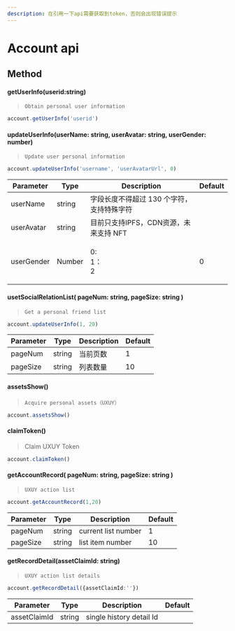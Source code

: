 ```yaml
---
description: 在引用一下api需要获取到token，否则会出现错误提示
---
```


# Account api

## &#x20;Method

#### getUserInfo(userid:string)

> ```
> Obtain personal user information
> ```

```typescript
account.getUserInfo('userid')
```

####

#### updateUserInfo(userName: string, userAvatar: string, userGender: number)

> ```
> Update user personal information
> ```

```typescript
account.updateUserInfo('username', 'userAvatarUrl', 0)
```

| **Parameter** | **Type** | **Description**          | **Default** |
| ------------- | -------- | ------------------------ | ----------- |
| userName      | string   | 字段长度不得超过 130 个字符，支持特殊字符  |             |
| userAvatar    | string   | 目前只支持IPFS，CDN资源，未来支持 NFT |             |
| userGender    | Number   | <p>0: <br>1：<br>2</p>    | 0           |

####

#### usetSocialRelationList( pageNum: string, pageSize: string )

> ```
> Get a personal friend list
> ```

```typescript
account.updateUserInfo(1, 20)
```

| **Parameter** | **Type** | **Description** | **Default** |
| ------------- | -------- | --------------- | ----------- |
| pageNum       | string   | 当前页数            | 1           |
| pageSize      | string   | 列表数量            | 10          |

####

#### assetsShow()

> ```
> Acquire personal assets（UXUY）
> ```

```typescript
account.assetsShow()
```

####

#### claimToken()

> Claim UXUY Token

```typescript
account.claimToken()
```



#### getAccountRecord( pageNum: string,  pageSize: string  )

> ```
> UXUY action list
> ```

```typescript
account.getAccountRecord(1,20)
```

| **Parameter** | **Type** | **Description**     | **Default** |
| ------------- | -------- | ------------------- | ----------- |
| pageNum       | string   | current list number | 1           |
| pageSize      | string   | list item number    | 10          |



#### getRecordDetail(assetClaimId: string)

> ```
> UXUY action list details
> ```

```typescript
account.getRecordDetail({assetClaimId:''})
```

| **Parameter** | **Type** | **Description**           | **Default** |
| ------------- | -------- | ------------------------- | ----------- |
| assetClaimId  | string   | single history detail  Id |             |
